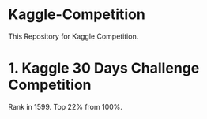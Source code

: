 # Kaggle-Competition
This Repository for Kaggle Competition.
# 1. Kaggle 30 Days Challenge Competition
Rank in 1599. Top 22% from 100%.
